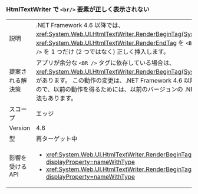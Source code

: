 ### <a name="htmltextwriter-does-not-render-br-element-correctly"></a>HtmlTextWriter で `<br/>` 要素が正しく表示されない

|   |   |
|---|---|
|説明|.NET Framework 4.6 以降では、<xref:System.Web.UI.HtmlTextWriter.RenderBeginTag(System.String)> と <xref:System.Web.UI.HtmlTextWriter.RenderEndTag> を <code>&lt;BR /&gt;</code> 要素を指定して呼び出すと、<code>&lt;BR /&gt;</code> を 1 つだけ (2 つではなく) 正しく挿入します。|
|提案される解決策|アプリが余分な <code>&lt;BR /&gt;</code> タグに依存している場合は、<xref:System.Web.UI.HtmlTextWriter.RenderBeginTag(System.String)> をもう一度呼び出す必要があります。 この動作の変更は、.NET Framework 4.6 以降を対象とするアプリにのみ影響するので、以前の動作を得るためには、以前のバージョンの .NET Framework を対象とするという方法もあります。|
|スコープ|エッジ|
|Version|4.6|
|型|再ターゲット中|
|影響を受ける API|<ul><li><xref:System.Web.UI.HtmlTextWriter.RenderBeginTag(System.String)?displayProperty=nameWithType></li><li><xref:System.Web.UI.HtmlTextWriter.RenderBeginTag(System.Web.UI.HtmlTextWriterTag)?displayProperty=nameWithType></li></ul>|

